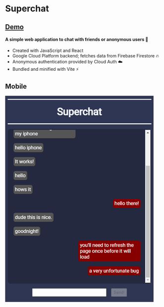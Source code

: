 # Superchat

## [Demo](https://cmdcjones-superchat.netlify.app)

#### A simple web application to chat with friends or anonymous users :speech_balloon:

- Created with JavaScript and React
- Google Cloud Platform backend; fetches data from Firebase Firestore :fire:
- Anonymous authentication provided by Cloud Auth :cloud:
- Bundled and minified with Vite :zap:

## Mobile
![](img/superchat.png)
